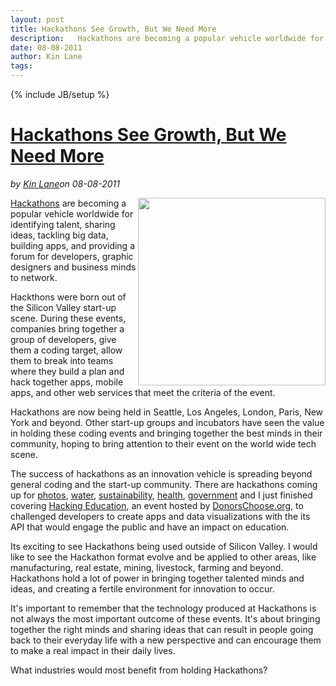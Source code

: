 ---layout: posttitle: Hackathons See Growth, But We Need Moredescription:   Hackathons are becoming a popular vehicle worldwide for identifying talent, sharing ideas, tackling big data, building apps, and providing a forum for developers, graphic designers and business minds to network.  Hackthons were born out of the Silicon Valley start-up scene.  During these events, companies bring together a group of developers, give them a coding target, allow them to break into teams where they build a plan and hack together apps, mobile apps, and other web services that meet the criteria of the event.  Hackathons are now being held in Seattle, Los Angeles, London, Paris, New York and beyond.date: 08-08-2011author: Kin Lanetags: ---{% include JB/setup %}<h1 class="title"><a href="#" rel="bookmark" title="Hackathons See Growth, But We Need More">Hackathons See Growth, But We Need More</a></h1><i><span class="small">by</span> <a href="https://plus.google.com/106460238807821851374" rel="author">Kin Lane</a><span class="small">on</span> <span class="post-date">08-08-2011</span></i><p></p><img src="http://kinlane-productions.s3.amazonaws.com/api-evangelist/hackathons/Hackathon-Tag-Cloud-2.png" alt="" width="300" align="right" /><a title="Hackathons" href="http://www.apievangelist.com/hackathons-and-contests.php">Hackathons</a> are becoming a popular vehicle worldwide for identifying talent, sharing ideas, tackling big data, building apps, and providing a forum for developers, graphic designers and business minds to network.<p></p>
Hackthons were born out of the Silicon Valley start-up scene. During these events, companies bring together a group of developers, give them a coding target, allow them to break into teams where they build a plan and hack together apps, mobile apps, and other web services that meet the criteria of the event.<p></p>
Hackathons are now being held in Seattle, Los Angeles, London, Paris, New York and beyond. Other start-up groups and incubators have seen the value in holding these coding events and bringing together the best minds in their community, hoping to bring attention to their event on the world wide tech scene.<p></p>
The success of hackathons as an innovation vehicle is spreading beyond general coding and the start-up community. There are hackathons coming up for <a title="Photo Hack Day" href="http://photohackday.org/">photos</a>, <a title="Water Hackathon" href="http://www.rhok.org/event/water-hackathon">water</a>, <a title="Cleanweb Hackathon" href="http://cleanwebhack.com/hackathon/">sustainability</a>, <a title="Health 2.0's live code-a-thons" href="http://www.health2challenge.org/code-a-thon/">health</a>, <a title="Open Gov Hackathon" href="http://loqi.me/poll/geoloqi-hackathon-2010">government</a> and I just finished covering <a href="http://blog.programmableweb.com/2011/04/13/hacking-education-with-donorschoose-org-contest/">Hacking Education</a>, an event hosted by <a href="http://www.DonorsChoose.org">DonorsChoose.org</a>, to challenged developers to create apps and data visualizations with the its API that would engage the public and have an impact on education.<p></p>
Its exciting to see Hackathons being used outside of Silicon Valley. I would like to see the Hackathon format evolve and be applied to other areas, like manufacturing, real estate, mining, livestock, farming and beyond. Hackathons hold a lot of power in bringing together talented minds and ideas, and creating a fertile environment for innovation to occur.<p></p>
It's important to remember that the technology produced at Hackathons is not always the most important outcome of these events. It's about bringing together the right minds and sharing ideas that can result in people going back to their everyday life with a new perspective and can encourage them to make a real impact in their daily lives.<p></p>
What industries would most benefit from holding Hackathons?